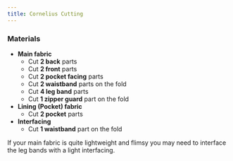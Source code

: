```yaml
---
title: Cornelius Cutting
---
```


### Materials

-   **Main fabric**
    -   Cut **2 back** parts
    -   Cut **2 front** parts
    -   Cut **2 pocket facing** parts
    -   Cut **2 waistband** parts on the fold
    -   Cut **4 leg band** parts
    -   Cut **1 zipper guard** part on the fold
-   **Lining (Pocket) fabric**
    -   Cut **2 pocket** parts
-   **Interfacing**
    -   Cut **1 waistband** part on the fold

<Note>

If your main fabric is quite lightweight and flimsy you may need to interface the leg bands with a light interfacing.

</Note>
